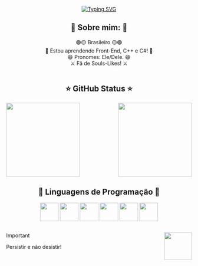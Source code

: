 <p align="center">
  <a href="https://git.io/typing-svg">
    <img src="https://readme-typing-svg.demolab.com?font=Fira+Code&weight=600&size=28&duration=3000&pause=2000&color=AFE111FF&center=true&random=false&width=600&height=100&lines=Prazer%2C+meu+nome+%C3%A9+Pedro+Paulo!;Bem+vindo+ao+meu+perfil!!" alt="Typing SVG" />
  </a>
</p>

<h2 align="center">👾 Sobre mim: 👾</h2>

<div align="center">
  🟢🟡 Brasileiro 🟡🟢
  <br>
  🌱 Estou aprendendo Front-End, C++ e C#! 🌱
  <br>
  😄 Pronomes: Ele/Dele. 😄
  <br>
  ⚔️ Fã de Souls-Likes! ⚔️
</div>
<br>

<h2 align="center">⭐ GitHub Status ⭐</h2>

<a href="https://github.com/anuraghazra/github-readme-stats">
  <img height=200 align="center" src="https://github-readme-stats.vercel.app/api?username=Pedr0P4&show_icons=true&theme=merko&bg_color=00000000&hide_border=true&locale=pt-br&rank_icon=default&custom_title=Status+do+meu+GitHub&card_width=475" />
</a>
<a href="https://github.com/anuraghazra/convoychat">
  <img height=200 align="right" src="https://github-readme-stats.vercel.app/api/top-langs/?username=Pedr0P4&layout=donut&theme=merko&hide_border=true&bg_color=00000000&locale=pt-br" />
</a>
<br>

<h2 align="center">📖 Linguagens de Programação 📖</h2>

<div align="center">
  <img align="center" height=50 src="https://cdn.jsdelivr.net/gh/devicons/devicon@latest/icons/c/c-original.svg" />
  <img align="center" height=50 src="https://cdn.jsdelivr.net/gh/devicons/devicon@latest/icons/cplusplus/cplusplus-original.svg" />
  <img align="center" height=50 src="https://cdn.jsdelivr.net/gh/devicons/devicon@latest/icons/csharp/csharp-original.svg" />
  <img align="center" height=50 src="https://cdn.jsdelivr.net/gh/devicons/devicon@latest/icons/html5/html5-original.svg" />
  <img align="center" height=50 src="https://cdn.jsdelivr.net/gh/devicons/devicon@latest/icons/css3/css3-original.svg" />
  <img align="center" height=50 src="https://cdn.jsdelivr.net/gh/devicons/devicon@latest/icons/javascript/javascript-original.svg" />
</div>

##

<img align="right" height=75 width=75 src="https://media.tenor.com/eT65efTNamoAAAAj/bonfire-darksouls.gif">

> [!IMPORTANT]
> Persistir e não desistir!

